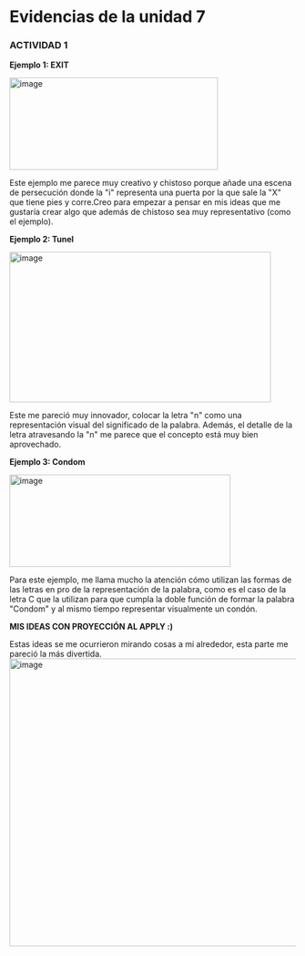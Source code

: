 # Evidencias de la unidad 7

### ACTIVIDAD 1

**Ejemplo 1: EXIT**

<img width="366" height="162" alt="image" src="https://github.com/user-attachments/assets/6e284c42-86ca-49ec-94be-ae098bc16631" />

Este ejemplo me parece muy creativo y chistoso porque añade una escena de persecución donde la "i" representa una puerta por la que sale la "X" que tiene pies y corre.Creo para empezar a pensar en mis ideas que me gustaría crear algo que además de chistoso sea muy representativo (como el ejemplo). 

**Ejemplo 2: Tunel**

<img width="459" height="264" alt="image" src="https://github.com/user-attachments/assets/13df6aa2-fc93-4b6f-a551-b5a480271352" />


Este me pareció muy innovador, colocar la letra "n" como una representación visual del significado de la palabra. Además, el detalle de la letra atravesando la "n" me parece que el concepto está muy bien aprovechado. 

**Ejemplo 3: Condom**

<img width="388" height="162" alt="image" src="https://github.com/user-attachments/assets/2e369649-87ef-4259-afb9-929dc4383cee" />

Para este ejemplo, me llama mucho la atención cómo utilizan las formas de las letras en pro de la representación de la palabra, como es el caso de la letra C que la utilizan para que cumpla la doble función de formar la palabra "Condom" y al mismo tiempo representar visualmente un condón. 

**MIS IDEAS CON PROYECCIÓN AL APPLY :)**

Estas ideas se me ocurrieron mirando cosas a mi alrededor, esta parte me pareció la más divertida. 
<img width="853" height="505" alt="image" src="https://github.com/user-attachments/assets/6145038a-b47c-4dd9-81c3-123b2f040903" />


